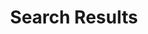 ---
layout: child_layout/search
title: Search Results
permalink: /search/
hero_image: /assets/img/content/hero/hero-1-placeholder.png
---